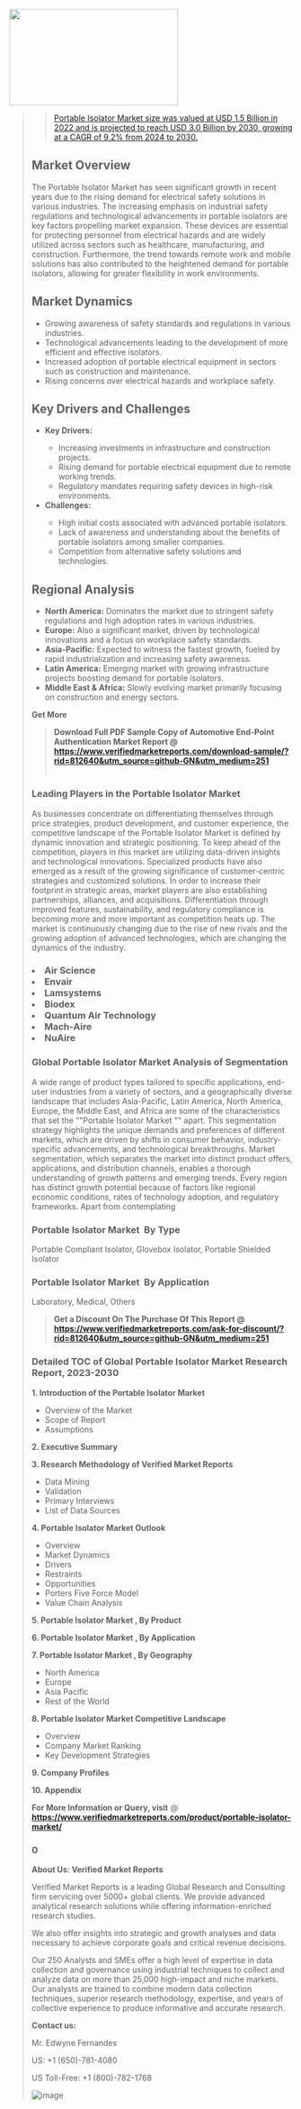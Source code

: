 <img src="https://ffe5etoiles.com/wp-content/uploads/2024/12/MST1-300x171.png" alt="" width="300" height="171" class="alignnone size-medium wp-image-20088" /><blockquote id="" class=""><a href="https://www.verifiedmarketreports.com/download-sample/?rid=870216&utm_source=github-GN&utm_medium=251" target="_blank"><blockquote id="" class=""><a href="https://www.verifiedmarketreports.com/download-sample/?rid=812640&utm_source=github-GN&utm_medium=251" target="_blank">Portable Isolator Market size was valued at USD 1.5 Billion in 2022 and is projected to reach USD 3.0 Billion by 2030, growing at a CAGR of 9.2% from 2024 to 2030.</a></blockquote><p><h2>Market Overview</h2><p>The Portable Isolator Market has seen significant growth in recent years due to the rising demand for electrical safety solutions in various industries. The increasing emphasis on industrial safety regulations and technological advancements in portable isolators are key factors propelling market expansion. These devices are essential for protecting personnel from electrical hazards and are widely utilized across sectors such as healthcare, manufacturing, and construction. Furthermore, the trend towards remote work and mobile solutions has also contributed to the heightened demand for portable isolators, allowing for greater flexibility in work environments.</p><h2>Market Dynamics</h2><ul>    <li>Growing awareness of safety standards and regulations in various industries.</li>    <li>Technological advancements leading to the development of more efficient and effective isolators.</li>    <li>Increased adoption of portable electrical equipment in sectors such as construction and maintenance.</li>    <li>Rising concerns over electrical hazards and workplace safety.</li></ul><h2>Key Drivers and Challenges</h2><ul>    <li><strong>Key Drivers:</strong></li>    <ul>        <li>Increasing investments in infrastructure and construction projects.</li>        <li>Rising demand for portable electrical equipment due to remote working trends.</li>        <li>Regulatory mandates requiring safety devices in high-risk environments.</li>    </ul>    <li><strong>Challenges:</strong></li>    <ul>        <li>High initial costs associated with advanced portable isolators.</li>        <li>Lack of awareness and understanding about the benefits of portable isolators among smaller companies.</li>        <li>Competition from alternative safety solutions and technologies.</li>    </ul></ul><h2>Regional Analysis</h2><ul>    <li><strong>North America:</strong> Dominates the market due to stringent safety regulations and high adoption rates in various industries.</li>    <li><strong>Europe:</strong> Also a significant market, driven by technological innovations and a focus on workplace safety standards.</li>    <li><strong>Asia-Pacific:</strong> Expected to witness the fastest growth, fueled by rapid industrialization and increasing safety awareness.</li>    <li><strong>Latin America:</strong> Emerging market with growing infrastructure projects boosting demand for portable isolators.</li>    <li><strong>Middle East & Africa:</strong> Slowly evolving market primarily focusing on construction and energy sectors.</li></ul><p><strong>Get More</strong></p></p><blockquote id="" class=""><strong>Download Full PDF Sample Copy of Automotive End-Point Authentication Market Report @ <a href="https://www.verifiedmarketreports.com/download-sample/?rid=812640&utm_source=github-GN&utm_medium=251" target="_blank">https://www.verifiedmarketreports.com/download-sample/?rid=812640&utm_source=github-GN&utm_medium=251</a></strong><br /><br /></blockquote><h3 id="" class="">Leading Players in the&nbsp;Portable Isolator Market </h3><p>As businesses concentrate on differentiating themselves through price strategies, product development, and customer experience, the competitive landscape of the Portable Isolator Market  is defined by dynamic innovation and strategic positioning. To keep ahead of the competition, players in this market are utilizing data-driven insights and technological innovations. Specialized products have also emerged as a result of the growing significance of customer-centric strategies and customized solutions. In order to increase their footprint in strategic areas, market players are also establishing partnerships, alliances, and acquisitions. Differentiation through improved features, sustainability, and regulatory compliance is becoming more and more important as competition heats up. The market is continuously changing due to the rise of new rivals and the growing adoption of advanced technologies, which are changing the dynamics of the industry.</p><h3 class=""><li>Air Science</li><li> Envair</li><li> Lamsystems</li><li> Biodex</li><li> Quantum Air Technology</li><li> Mach-Aire</li><li> NuAire</h3><h3 id="" class="">Global&nbsp;Portable Isolator Market  Analysis of Segmentation</h3><p id="" class="">A wide range of product types tailored to specific applications, end-user industries from a variety of sectors, and a geographically diverse landscape that includes Asia-Pacific, Latin America, North America, Europe, the Middle East, and Africa are some of the characteristics that set the ""Portable Isolator Market "" apart. This segmentation strategy highlights the unique demands and preferences of different markets, which are driven by shifts in consumer behavior, industry-specific advancements, and technological breakthroughs. Market segmentation, which separates the market into distinct product offers, applications, and distribution channels, enables a thorough understanding of growth patterns and emerging trends. Every region has distinct growth potential because of factors like regional economic conditions, rates of technology adoption, and regulatory frameworks. Apart from contemplating</p><h3 id="" class="">Portable Isolator Market &nbsp;By Type</h3><p>Portable Compliant Isolator, Glovebox Isolator, Portable Shielded Isolator</p><h3 id="" class="">Portable Isolator Market &nbsp;By Application</h3><p class="">Laboratory, Medical, Others</p><blockquote id="" class=""><strong>Get a Discount On The Purchase Of This Report @ <a href="https://www.verifiedmarketreports.com/download-sample/?rid=812640&utm_source=github-GN&utm_medium=251" target="_blank">https://www.verifiedmarketreports.com/ask-for-discount/?rid=812640&utm_source=github-GN&utm_medium=251</a></strong></blockquote><h3 id="" class="">Detailed TOC of Global Portable Isolator Market  Research Report, 2023-2030</h3><p id="" class=""><strong>1. Introduction of the Portable Isolator Market </strong></p><ul><li>Overview of the Market</li><li>Scope of Report</li><li>Assumptions</li></ul><p id="" class=""><strong>2. Executive Summary</strong></p><p id="" class=""><strong>3. Research Methodology of Verified Market Reports</strong></p><ul><li>Data Mining</li><li>Validation</li><li>Primary Interviews</li><li>List of Data Sources</li></ul><p id="" class=""><strong>4. Portable Isolator Market  Outlook</strong></p><ul><li>Overview</li><li>Market Dynamics</li><li>Drivers</li><li>Restraints</li><li>Opportunities</li><li>Porters Five Force Model</li><li>Value Chain Analysis</li></ul><p id="" class=""><strong>5. Portable Isolator Market , By Product</strong></p><p id="" class=""><strong>6. Portable Isolator Market , By Application</strong></p><p id="" class=""><strong>7. Portable Isolator Market , By Geography</strong></p><ul><li>North America</li><li>Europe</li><li>Asia Pacific</li><li>Rest of the World</li></ul><p id="" class=""><strong>8. Portable Isolator Market  Competitive Landscape</strong></p><ul><li>Overview</li><li>Company Market Ranking</li><li>Key Development Strategies</li></ul><p id="" class=""><strong>9. Company Profiles</strong></p><p id="" class=""><strong>10. Appendix</strong></p><p><strong>For More Information or Query, visit</strong>&nbsp;@ <strong><a href="https://www.verifiedmarketreports.com/product/portable-isolator-market/" target="_blank">https://www.verifiedmarketreports.com/product/portable-isolator-market/</a></strong></p><h3 id="" class="">0</h3><p id="" class=""><strong>About Us: Verified Market Reports</strong></p><p id="" class="">Verified Market Reports is a leading Global Research and Consulting firm servicing over 5000+ global clients. We provide advanced analytical research solutions while offering information-enriched research studies.</p><p id="" class="">We also offer insights into strategic and growth analyses and data necessary to achieve corporate goals and critical revenue decisions.</p><p id="" class="">Our 250 Analysts and SMEs offer a high level of expertise in data collection and governance using industrial techniques to collect and analyze data on more than 25,000 high-impact and niche markets. Our analysts are trained to combine modern data collection techniques, superior research methodology, expertise, and years of collective experience to produce informative and accurate research.</p><p id="" class=""><strong>Contact us:</strong></p><p id="" class="">Mr. Edwyne Fernandes</p><p id="" class="">US: +1 (650)-781-4080</p><p id="" class="">US Toll-Free: +1 (800)-782-1768</p>
![image](https://github.com/user-attachments/assets/8e9e7da1-93d1-41b2-be94-d6cdc37e2919)
